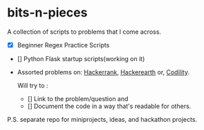 # bits-n-pieces
A collection of scripts to problems that I come across.

- [x] Beginner Regex Practice Scripts
- [] Python Flask startup scripts(working on it)
- Assorted problems on:
  [Hackerrank](),
  [Hackerearth]() or,
  [Codility](https://app.codility.com/programmers/).
 
  Will try to :
  - [] Link to the problem/question and 
  - [] Document the code in a way that's readable for others.

P.S. separate repo for miniprojects, ideas, and hackathon projects.
